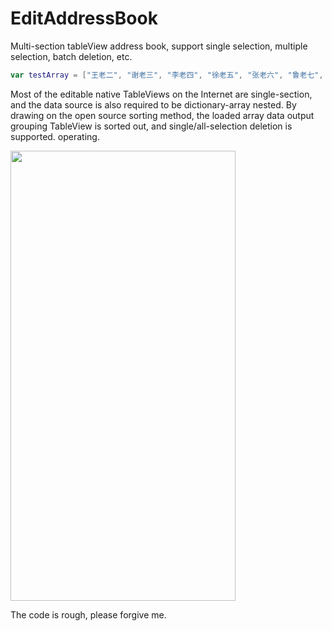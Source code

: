 # EditAddressBook
Multi-section tableView address book, support single selection, multiple selection, batch deletion, etc.

```swift
var testArray = ["王老二", "谢老三", "李老四", "徐老五", "张老六", "鲁老七", "陈老八", "习老九", "武老十", "赵十一", "周十二", "吴十三", "孔十四", "韦十五", "任十六", "花十七", "宋十八", "杜十九", "丁二十", "叶二一", "艾二二", "苗二三"]
```

Most of the editable native TableViews on the Internet are single-section, and the data source is also required to be dictionary-array nested. By drawing on the open source sorting method, the loaded array data output grouping TableView is sorted out, and single/all-selection deletion is supported. operating.

<img width="360" height="720" src="https://api.superbed.cn/pic/5c416d7b9dc6d6a3fa0c95ee"/>

The code is rough, please forgive me.
